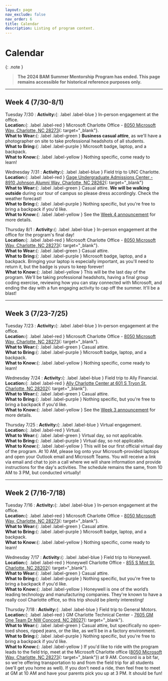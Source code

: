 ```yaml
---
layout: page
nav_exclude: false
nav_order: 6
title: Calendar
description: Listing of program content.
---
```


# Calendar

{: .note }
> **The 2024 BAM Summer Mentorship Program has ended. This page remains accessible for historical reference purposes only.**

---

## Week 4 (7/30-8/1)

Tuesday 7/30
: **Activity:**{: .label .label-blue } In-person engagement at the office.  
  **Location:**{: .label .label-red } Microsoft Charlotte Office - [8050 Microsoft Way, Charlotte, NC 28273](https://maps.app.goo.gl/pY9B8E3K2aurFx6L8){: target="_blank"}.  
  **What to Wear:**{: .label .label-green } **Business casual attire**, as we'll have a photographer on site to take professional headshots of all students.  
  **What to Bring:**{: .label .label-purple } Microsoft badge, laptop, and a backpack.  
  **What to Know:**{: .label .label-yellow } Nothing specific, come ready to learn!

Wednesday 7/31
: **Activity:**{: .label .label-blue } Field trip to UNC Charlotte.  
  **Location:**{: .label .label-red } [Gage Undergraduate Admissions Center - 8910 Johnson Alumni Way, Charlotte, NC 28262](https://maps.app.goo.gl/PARckN96rMCKNMW16){: target="_blank"}  
  **What to Wear:**{: .label .label-green } Casual attire. **We will be walking outside** during our tour of campus so please dress accordingly. Check the weather forecast!  
  **What to Bring:**{: .label .label-purple } Nothing specific, but you're free to bring a backpack if you'd like.  
  **What to Know:**{: .label .label-yellow } See the [Week 4 announcement](announcements.md) for more details.

Thursday 8/1
: **Activity:**{: .label .label-blue } In-person engagement at the office for the program's final day!  
  **Location:**{: .label .label-red } Microsoft Charlotte Office - [8050 Microsoft Way, Charlotte, NC 28273](https://maps.app.goo.gl/pY9B8E3K2aurFx6L8){: target="_blank"}.  
  **What to Wear:**{: .label .label-green } Casual attire.  
  **What to Bring:**{: .label .label-purple } Microsoft badge, laptop, and a backpack. Bringing your laptop is especially important, as you'll need to return it, but the badge is yours to keep forever!  
  **What to Know:**{: .label .label-yellow } This will be the last day of the program. We'll be taking professional headshots, having a final group coding exercise, reviewing how you can stay connected with Microsoft, and ending the day with a fun engaging activity to cap off the summer. It'll be a blast!

---

## Week 3 (7/23-7/25)

Tuesday 7/23
: **Activity:**{: .label .label-blue } In-person engagement at the office.  
  **Location:**{: .label .label-red } Microsoft Charlotte Office - [8050 Microsoft Way, Charlotte, NC 28273](https://maps.app.goo.gl/pY9B8E3K2aurFx6L8){: target="_blank"}.  
  **What to Wear:**{: .label .label-green } Casual attire.  
  **What to Bring:**{: .label .label-purple } Microsoft badge, laptop, and a backpack.  
  **What to Know:**{: .label .label-yellow } Nothing specific, come ready to learn!

Wednesday 7/24
: **Activity:**{: .label .label-blue } Field trip to Ally Financial.  
  **Location:**{: .label .label-red } [Ally Charlotte Center at 601 S Tryon St, Charlotte, NC 28202](https://maps.app.goo.gl/JgKY6qapTkMgfhqN6){: target="_blank"}.  
  **What to Wear:**{: .label .label-green } Casual attire.  
  **What to Bring:**{: .label .label-purple } Nothing specific, but you're free to bring a backpack if you'd like.  
  **What to Know:**{: .label .label-yellow } See the [Week 3 announcement](announcements.md) for more details.

Thursday 7/25
: **Activity:**{: .label .label-blue } Virtual engagement.  
  **Location:**{: .label .label-red } Virtual.  
  **What to Wear:**{: .label .label-green } Virtual day, so not applicable.  
  **What to Bring:**{: .label .label-purple } Virtual day, so not applicable.  
  **What to Know:**{: .label .label-yellow } This will be our first official virtual day of the program. At 10 AM, please log onto your Microsoft-provided laptops and open your Outlook email and Microsoft Teams. You will receive a link via email and chat to join a call where we will share information and provide instructions for the day's activities. The schedule remains the same, from 10 AM to 3 PM, but conducted virtually!

---

## Week 2 (7/16-7/18)

Tuesday 7/16
: **Activity:**{: .label .label-blue } In-person engagement at the office.  
  **Location:**{: .label .label-red } Microsoft Charlotte Office - [8050 Microsoft Way, Charlotte, NC 28273](https://maps.app.goo.gl/pY9B8E3K2aurFx6L8){: target="_blank"}.  
  **What to Wear:**{: .label .label-green } Casual attire.  
  **What to Bring:**{: .label .label-purple } Microsoft badge, laptop, and a backpack.  
  **What to Know:**{: .label .label-yellow } Nothing specific, come ready to learn!

Wednesday 7/17
: **Activity:**{: .label .label-blue } Field trip to Honeywell.  
  **Location:**{: .label .label-red } Honeywell Charlotte Office - [855 S Mint St, Charlotte, NC 28202](https://maps.app.goo.gl/gSEvYn8Y87xvpDLk7){: target="_blank"}.  
  **What to Wear:**{: .label .label-green } Casual attire.  
  **What to Bring:**{: .label .label-purple } Nothing specific, but you're free to bring a backpack if you'd like.  
  **What to Know:**{: .label .label-yellow } Honeywell is one of the world’s leading technology and manufacturing companies. They're known to have a really cool Charlotte office, so this trip should be plenty interesting!

Thursday 7/18
: **Activity:**{: .label .label-blue } Field trip to General Motors.  
  **Location:**{: .label .label-red } GM Charlotte Technical Center - [7605 GM One Team Dr NW Concord, NC 28027](https://maps.app.goo.gl/HPhqniowKYXGWNg17){: target="_blank"}.  
  **What to Wear:**{: .label .label-green } Casual attire, but specifically no open-toed shoes, ripped jeans, or the like, as we’ll be in a factory environment.  
  **What to Bring:**{: .label .label-purple } Nothing specific, but you're free to bring a backpack if you'd like.  
  **What to Know:**{: .label .label-yellow } If you'd like to ride with the program leads to the field trip, meet at the Microsoft Charlotte office ([8050 Microsoft Way, Charlotte, NC 28273](https://maps.app.goo.gl/pY9B8E3K2aurFx6L8){: target="_blank"}) at 9 AM. Concord is a bit far, so we're offering transportation to and from the field trip for all students (we'll get you home as well). If you don't need a ride, then feel free to meet at GM at 10 AM and have your parents pick you up at 3 PM. It should be fun!
